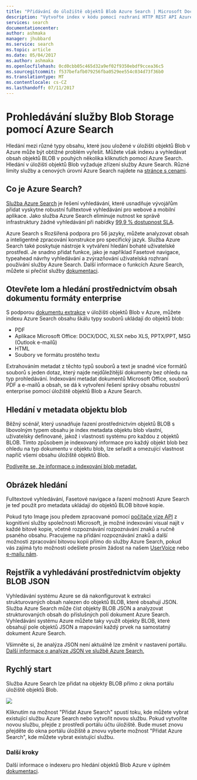 ```yaml
---
title: "Přidávání do úložiště objektů Blob Azure Search | Microsoft Docs"
description: "Vytvořte index v kódu pomocí rozhraní HTTP REST API Azure Search."
services: search
documentationcenter: 
author: ashmaka
manager: jhubbard
ms.service: search
ms.topic: article
ms.date: 05/04/2017
ms.author: ashmaka
ms.openlocfilehash: 0cd0cbb05c465d32a9ef02f9350ebdf9ccea36c5
ms.sourcegitcommit: f537befafb079256fba0529ee554c034d73f36b0
ms.translationtype: MT
ms.contentlocale: cs-CZ
ms.lasthandoff: 07/11/2017
---
```

# <a name="searching-blob-storage-with-azure-search"></a>Prohledávání služby Blob Storage pomocí Azure Search

Hledání mezi různé typy obsahu, které jsou uložené v úložišti objektů Blob v Azure může být obtížné problém vyřešit. Můžete však indexu a vyhledávat obsah objektů BLOB v pouhých několika kliknutích pomocí Azure Search. Hledání v úložišti objektů Blob vyžaduje zřízení služby Azure Search. Různé limity služby a cenových úrovní Azure Search najdete na [stránce s cenami](https://aka.ms/azspricing).

## <a name="what-is-azure-search"></a>Co je Azure Search?
[Služba Azure Search](https://aka.ms/whatisazsearch) je řešení vyhledávání, které usnadňuje vývojářům přidat vyskytne robustní fulltextové vyhledávání pro webové a mobilní aplikace. Jako služba Azure Search eliminuje nutnost ke správě infrastruktury žádné vyhledávání při nabídky [99,9 % dostupnost SLA](https://aka.ms/azuresearchsla).

Azure Search s Rozšířená podpora pro 56 jazyky, můžete analyzovat obsah a inteligentně zpracování konstrukce pro specifický jazyk. Služba Azure Search také poskytuje nástroje k vytváření hledání bohaté uživatelské prostředí. Je snadno přidat funkce, jako je například Fasetové navigace, typeahead návrhy vyhledávání a zvýrazňování uživatelská rozhraní používání služby Azure Search. Další informace o funkcích Azure Search, můžete si přečíst služby [dokumentaci](https://aka.ms/azsearchdocs).

## <a name="crack-open-and-search-through-the-content-of-enterprise-document-formats"></a>Otevřete lom a hledání prostřednictvím obsah dokumentu formáty enterprise
S podporou [dokumentu extrakce](https://aka.ms/azsblobindexer) v úložišti objektů Blob v Azure, můžete indexu Azure Search obsahu škálu typy souborů ukládají do objektů blob:
- PDF
- Aplikace Microsoft Office: DOCX/DOC, XLSX nebo XLS, PPTX/PPT, MSG (Outlook e-mailů)
- HTML
- Soubory ve formátu prostého textu

Extrahováním metadat z těchto typů souborů a text je snadné více formátů souborů s jeden dotaz, který najde nejdůležitější dokumenty bez ohledu na typ prohledávání. Indexování metadat dokumentů Microsoft Office, souborů PDF a e-mailů a obsah, se dá k vytvoření řešení správy obsahu robustní enterprise pomocí úložiště objektů Blob a Azure Search.

## <a name="search-through-your-blob-metadata"></a>Hledání v metadata objektu blob
Běžný scénář, který usnadňuje řazení prostřednictvím objektů BLOB s libovolným typem obsahu je index metadata objektu blob vlastní, uživatelsky definované, jakož i vlastnosti systému pro každou z objektů BLOB. Tímto způsobem je indexovaný informace pro každý objekt blob bez ohledu na typ dokumentu v objektu blob, lze seřadit a omezující vlastnost napříč všemi obsahu úložiště objektů Blob.

[Podívejte se, že informace o indexování blob metadat.](https://aka.ms/azsblobmetadataindexing)

## <a name="image-search"></a>Obrázek hledání
Fulltextové vyhledávání, Fasetové navigace a řazení možnosti Azure Search je teď použít pro metadata ukládají do objektů BLOB bitové kopie.

Pokud tyto Image jsou předem zpracované pomocí [počítače vize API](https://www.microsoft.com/cognitive-services/computer-vision-api) z kognitivní služby společnosti Microsoft, je možné indexování visual najít v každé bitové kopie, včetně rozpoznávání rozpoznávání znaků a ručně psaného obsahu. Pracujeme na přidání rozpoznávání znaků a další možnosti zpracování bitovou kopii přímo do služby Azure Search, pokud vás zajímá tyto možnosti odešlete prosím žádost na našem [UserVoice](https://aka.ms/azsuv) nebo [e-mailu nám](mailto:azscustquestions@microsoft.com).

## <a name="index-and-search-through-json-blobs"></a>Rejstřík a vyhledávání prostřednictvím objekty BLOB JSON
Vyhledávání systému Azure se dá nakonfigurovat k extrakci strukturovaných obsah nalezen do objektů BLOB, které obsahují JSON. Služba Azure Search může číst objekty BLOB JSON a analyzovat strukturovaných obsah do příslušných polí dokument Azure Search. Vyhledávání systému Azure můžete taky využít objekty BLOB, které obsahují pole objektů JSON a mapování každý prvek na samostatný dokument Azure Search.

Všimněte si, že analýza JSON není aktuálně lze změnit v nastavení portálu. [Další informace o analýze JSON ve službě Azure Search.](https://aka.ms/azsjsonblobindexing)

## <a name="quick-start"></a>Rychlý start
Služba Azure Search lze přidat na objekty BLOB přímo z okna portálu úložiště objektů Blob.

![](./media/search-blob-storage-integration/blob-blade.png)

Kliknutím na možnost "Přidat Azure Search" spustí toku, kde můžete vybrat existující službu Azure Search nebo vytvořit novou službu. Pokud vytvoříte novou službu, přejde z prostředí portálu účtu úložiště. Bude muset znovu přejděte do okna portálu úložiště a znovu vyberte možnost "Přidat Azure Search", kde můžete vybrat existující službu.

### <a name="next-steps"></a>Další kroky
Další informace o indexeru pro hledání objektů Blob Azure v úplném [dokumentaci](https://aka.ms/azsblobindexer).
